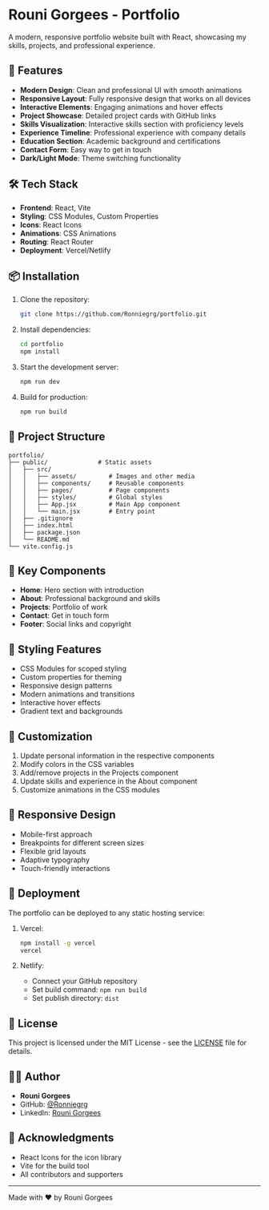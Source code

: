 # Rouni Gorgees - Portfolio

A modern, responsive portfolio website built with React, showcasing my skills, projects, and professional experience.

## 🚀 Features

- **Modern Design**: Clean and professional UI with smooth animations
- **Responsive Layout**: Fully responsive design that works on all devices
- **Interactive Elements**: Engaging animations and hover effects
- **Project Showcase**: Detailed project cards with GitHub links
- **Skills Visualization**: Interactive skills section with proficiency levels
- **Experience Timeline**: Professional experience with company details
- **Education Section**: Academic background and certifications
- **Contact Form**: Easy way to get in touch
- **Dark/Light Mode**: Theme switching functionality

## 🛠️ Tech Stack

- **Frontend**: React, Vite
- **Styling**: CSS Modules, Custom Properties
- **Icons**: React Icons
- **Animations**: CSS Animations
- **Routing**: React Router
- **Deployment**: Vercel/Netlify

## 📦 Installation

1. Clone the repository:
   ```bash
   git clone https://github.com/Ronniegrg/portfolio.git
   ```

2. Install dependencies:
   ```bash
   cd portfolio
   npm install
   ```

3. Start the development server:
   ```bash
   npm run dev
   ```

4. Build for production:
   ```bash
   npm run build
   ```

## 🎨 Project Structure

```
portfolio/
├── public/              # Static assets
│   ├── src/
│   │   ├── assets/         # Images and other media
│   │   ├── components/     # Reusable components
│   │   ├── pages/          # Page components
│   │   ├── styles/         # Global styles
│   │   ├── App.jsx         # Main App component
│   │   └── main.jsx        # Entry point
│   ├── .gitignore
│   ├── index.html
│   ├── package.json
│   └── README.md
└── vite.config.js
```

## 🎯 Key Components

- **Home**: Hero section with introduction
- **About**: Professional background and skills
- **Projects**: Portfolio of work
- **Contact**: Get in touch form
- **Footer**: Social links and copyright

## 🎨 Styling Features

- CSS Modules for scoped styling
- Custom properties for theming
- Responsive design patterns
- Modern animations and transitions
- Interactive hover effects
- Gradient text and backgrounds

## 🔧 Customization

1. Update personal information in the respective components
2. Modify colors in the CSS variables
3. Add/remove projects in the Projects component
4. Update skills and experience in the About component
5. Customize animations in the CSS modules

## 📱 Responsive Design

- Mobile-first approach
- Breakpoints for different screen sizes
- Flexible grid layouts
- Adaptive typography
- Touch-friendly interactions

## 🚀 Deployment

The portfolio can be deployed to any static hosting service:

1. Vercel:
   ```bash
   npm install -g vercel
   vercel
   ```

2. Netlify:
   - Connect your GitHub repository
   - Set build command: `npm run build`
   - Set publish directory: `dist`

## 📄 License

This project is licensed under the MIT License - see the [LICENSE](LICENSE) file for details.

## 👨‍💻 Author

- **Rouni Gorgees**
- GitHub: [@Ronniegrg](https://github.com/Ronniegrg)
- LinkedIn: [Rouni Gorgees](https://www.linkedin.com/in/rouni-gorgees-207b56167/)

## 🙏 Acknowledgments

- React Icons for the icon library
- Vite for the build tool
- All contributors and supporters

---

Made with ❤️ by Rouni Gorgees
